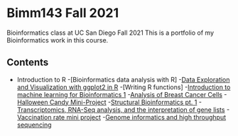 # Bimm143 Fall 2021
Bioinformatics class at UC San Diego Fall 2021
This is a portfolio of my Bioinformatics work in this course.

## Contents
- Introduction to R
-[Bioinformatics data analysis with R]
-[Data Exploration and Visualization with ggplot2 in R](https://github.com/AnuChaparala/Bimm143/blob/main/class05/class05.R)
-[Writing R functions]
-[Introduction to machine learning for Bioinformatics 1](https://github.com/AnuChaparala/Bimm143/blob/main/class08/class08.Rmd)
-[Analysis of Breast Cancer Cells](https://github.com/AnuChaparala/Bimm143/blob/main/class09_mini_project/class09_mini_project.Rmd)
-[Halloween Candy Mini-Project](https://github.com/AnuChaparala/Bimm143/blob/main/class09_mini_project/class09_mini_project.Rmd)
-[Structural Bioinformatics pt. 1](https://github.com/AnuChaparala/Bimm143/blob/main/class11/class11.Rmd)
-[Transcriptomics, RNA-Seq analysis, and the interpretation of gene lists](https://github.com/AnuChaparala/Bimm143/blob/main/class%2015/class15.Rmd)
-[Vaccination rate mini project](https://github.com/AnuChaparala/Bimm143/blob/main/class16/class16.Rmd)
-[Genome informatics and high throughput sequencing](https://github.com/AnuChaparala/Bimm143/blob/main/class19/class19.Rmd)
